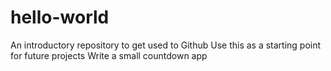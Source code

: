 # hello-world
An introductory repository to get used to Github
Use this as a starting point for future projects
Write a small countdown app
